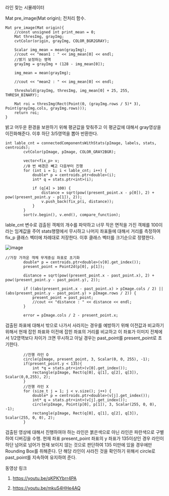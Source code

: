 라인 찾는 시뮬레이터

Mat pre_image(Mat origin);
전처리 함수.

```
Mat pre_image(Mat origin){
    //const unsigned int print_mean = 0;
    Mat thresImg, grayImg;
    cvtColor(origin, grayImg, COLOR_BGR2GRAY);

    Scalar img_mean = mean(grayImg);
    //cout << "mean1 : " << img_mean[0] << endl;
    //밝기 보정하는 영역
    grayImg = grayImg + (128 - img_mean[0]);

    img_mean = mean(grayImg);

    //cout << "mean2 : " << img_mean[0] << endl;
    
    threshold(grayImg, thresImg, img_mean[0] + 25, 255, THRESH_BINARY);

    Mat roi = thresImg(Rect(Point(0, (grayImg.rows / 5)* 3), Point(grayImg.cols, grayImg.rows)));
    return roi;
}
```
밝고 어두운 환경을 보완하기 위해 평균값을 맞춰주고 이 평균값에 대해서 gray영상을 이진화해준다. 이후 하단 3/5영역을 뽑아 반환한다.

```
int lable_cnt = connectedComponentsWithStats(pImage, labels, stats, centroids);
        cvtColor(pImage, pImage, COLOR_GRAY2BGR);

        vector<fix_p> v;
        //0 번 배경은 빼고 다음부터 진행
        for (int i = 1; i < lable_cnt; i++) {
            double* p = centroids.ptr<double>(i);
            int* q = stats.ptr<int>(i);

            if (q[4] > 100) {
                distance = sqrt(pow((present_point.x - p[0]), 2) + pow((present_point.y - p[1]), 2));
                v.push_back(fix_p(i, distance));
            }
        }
        sort(v.begin(), v.end(), compare_function);
```
lable_cnt 변수로 검출된 객체의 개수를 파악하고 너무 작은 면적을 가진 객체를 100이라는 임계값을 주어 stats행렬에서 무시하고 나머지 좌표들에 대해서 거리를 측정하여 fix_p 클래스 벡터에 차례대로 저장한다.
이후 클래스 벡터를 크기순으로 정렬한다.

![image](https://github.com/user-attachments/assets/35175caa-f1f6-47ae-b3fd-17e637a3965a)


```
//가장 가까운 객체 무게중심 좌표로 초기화
        double* p = centroids.ptr<double>(v[0].get_index());
        present_point = Point2d(p[0], p[1]);

        distance = sqrt(pow((present_point.x - past_point.x), 2) + pow((present_point.y - past_point.y), 2));
        
        if ((abs(present_point.x - past_point.x) > pImage.cols / 2) || (abs(present_point.y - past_point.y) > pImage.rows / 2)) {
            present_point = past_point;
            //cout << "distance : " << distance << endl;
        }

        error = pImage.cols / 2 - present_point.x;
```
검출된 좌표에 대해서 밖으로 나가서 사라지는 경우를 예방하기 위해 이전값과 비교하기 위해서 현재 잡힌 좌표와 이전에 잡힌 좌표의 거리를 비교하고 이 좌표가 이미지 전체에서 1/2영역보다 차이가 크면 무시하고 아닐 경우는 past_point를 present_point로 초기한다. 


```
        //진행 라인 O
        circle(pImage, present_point, 3, Scalar(0, 0, 255), -1);
        if(present_point.y < 135){
            int *q = stats.ptr<int>(v[0].get_index());
            rectangle(pImage, Rect(q[0], q[1], q[2], q[3]), Scalar(0,0,255), 2);
        }
        //진행 라인 X
        for (size_t j = 1; j < v.size(); j++) {
            double* p = centroids.ptr<double>(v[j].get_index());
            int* q = stats.ptr<int>(v[j].get_index());
            circle(pImage, Point(p[0], p[1]), 3, Scalar(255, 0, 0), -1);
            rectangle(pImage, Rect(q[0], q[1], q[2], q[3]), Scalar(255, 0, 0), 2);
        }
```
검출된 영상에 대해서 진행하여야 하는 라인은 붉은색으로 아닌 라인은 파란색으로 구별하여 디버깅을 수행.
현재 좌표 present_point 좌표의 y 좌표가 135이상인 경우 라인이 하단 넘어로 넘어가 현재 보이지 않는 것으로 판단하여 135 미만에 있을 경우에만 Rounding Box를 취해준다.
단 해당 라인이 사라진 것을 확인하기 위해서 circle로 past_point를 지속하여 유지하여 준다.


동영상 링크

1.  https://youtu.be/qKPKYbrr4PA

2.  https://youtu.be/mkuS4HHe4AQ
